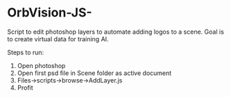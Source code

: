 # OrbVision-JS-
Script to edit photoshop layers to automate adding logos to a scene.  Goal is to create virtual data for training AI.

Steps to run:
1. Open photoshop
2. Open first psd file in Scene folder as active document
3. Files->scripts->browse->AddLayer.js
4. Profit
